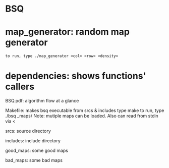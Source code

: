 # BSQ

# map_generator: random map generator
	to run, type ./map_generator <col> <row> <density>

# dependencies: shows functions' callers

BSQ.pdf: algorithm flow at a glance

Makefile: makes bsq executable from srcs & includes
	type make
	to run, type ./bsq <good><bad>_maps/<mapfile>
		Note: mutiple maps can be loaded. Also can read from stdin via <
		
srcs: source directory

includes: include directory

good_maps: some good maps

bad_maps: some bad maps

